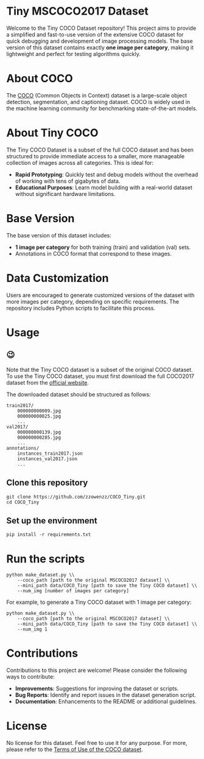 # Tiny MSCOCO2017 Dataset
Welcome to the Tiny COCO Dataset repository! This project aims to provide a simplified and fast-to-use version of the extensive COCO dataset for quick debugging and development of image processing models. The base version of this dataset contains exactly **one image per category**, making it lightweight and perfect for testing algorithms quickly.

# About COCO
The [COCO](https://cocodataset.org/#download) (Common Objects in Context) dataset is a large-scale object detection, segmentation, and captioning dataset. COCO is widely used in the machine learning community for benchmarking state-of-the-art models.

# About Tiny COCO
The Tiny COCO Dataset is a subset of the full COCO dataset and has been structured to provide immediate access to a smaller, more manageable collection of images across all categories. This is ideal for:
- **Rapid Prototyping**: Quickly test and debug models without the overhead of working with tens of gigabytes of data.
- **Educational Purposes**: Learn model building with a real-world dataset without significant hardware limitations.

# Base Version
The base version of this dataset includes:

- **1 image per category** for both training (train) and validation (val) sets.
- Annotations in COCO format that correspond to these images.

# Data Customization
Users are encouraged to generate customized versions of the dataset with more images per category, depending on specific requirements. The repository includes Python scripts to facilitate this process.

# Usage

## :wink: 
Note that the Tiny COCO dataset is a subset of the original COCO dataset. To use the Tiny COCO dataset, you must first download the full COCO2017 dataset from the [official website](http://images.cocodataset.org/zips/train2017.zip). 

The downloaded dataset should be structured as follows:
```
train2017/
    000000000009.jpg
    000000000025.jpg
    ...
val2017/
    000000000139.jpg
    000000000285.jpg
    ...
annotations/
    instances_train2017.json
    instances_val2017.json
    ...
```


## Clone this repository
```
git clone https://github.com/zzowenzz/COCO_Tiny.git
cd COCO_Tiny
```

## Set up the environment
```
pip install -r requirements.txt
```


# Run the scripts
```
python make_dataset.py \\
    --coco_path [path to the original MSCOCO2017 dataset] \\
    --mini_path data/COCO_Tiny [path to save the Tiny COCO dataset] \\
    --num_img [number of images per category] 
```

For example, to generate a Tiny COCO dataset with 1 image per category:
```
python make_dataset.py \\
    --coco_path [path to the original MSCOCO2017 dataset] \\
    --mini_path data/COCO_Tiny [path to save the Tiny COCO dataset] \\
    --num_img 1
```

# Contributions
Contributions to this project are welcome! Please consider the following ways to contribute:

- **Improvements**: Suggestions for improving the dataset or scripts.
- **Bug Reports**: Identify and report issues in the dataset generation script.
- **Documentation**: Enhancements to the README or additional guidelines.

# License
No license for this dataset. Feel free to use it for any purpose. For more, please refer to the [Terms of Use of the COCO dataset](https://cocodataset.org/#termsofuse).